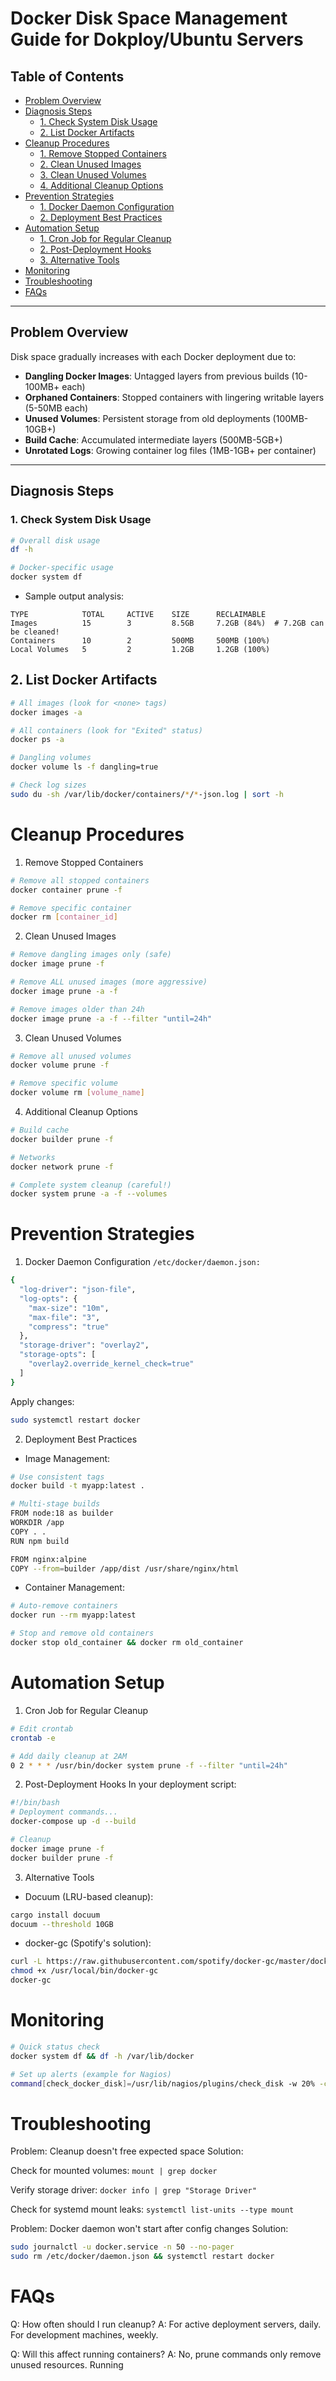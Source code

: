 # Docker Disk Space Management Guide for Dokploy/Ubuntu Servers

## Table of Contents
- [Problem Overview](#problem-overview)
- [Diagnosis Steps](#diagnosis-steps)
  - [1. Check System Disk Usage](#1-check-system-disk-usage)
  - [2. List Docker Artifacts](#2-list-docker-artifacts)
- [Cleanup Procedures](#cleanup-procedures)
  - [1. Remove Stopped Containers](#1-remove-stopped-containers)
  - [2. Clean Unused Images](#2-clean-unused-images)
  - [3. Clean Unused Volumes](#3-clean-unused-volumes)
  - [4. Additional Cleanup Options](#4-additional-cleanup-options)
- [Prevention Strategies](#prevention-strategies)
  - [1. Docker Daemon Configuration](#1-docker-daemon-configuration)
  - [2. Deployment Best Practices](#2-deployment-best-practices)
- [Automation Setup](#automation-setup)
  - [1. Cron Job for Regular Cleanup](#1-cron-job-for-regular-cleanup)
  - [2. Post-Deployment Hooks](#2-post-deployment-hooks)
  - [3. Alternative Tools](#3-alternative-tools)
- [Monitoring](#monitoring)
- [Troubleshooting](#troubleshooting)
- [FAQs](#faqs)

---

## Problem Overview

Disk space gradually increases with each Docker deployment due to:

- **Dangling Docker Images**: Untagged layers from previous builds (10-100MB+ each)
- **Orphaned Containers**: Stopped containers with lingering writable layers (5-50MB each)
- **Unused Volumes**: Persistent storage from old deployments (100MB-10GB+)
- **Build Cache**: Accumulated intermediate layers (500MB-5GB+)
- **Unrotated Logs**: Growing container log files (1MB-1GB+ per container)

---

## Diagnosis Steps

### 1. Check System Disk Usage

```bash
# Overall disk usage
df -h

# Docker-specific usage
docker system df
```
- Sample output analysis:
```
TYPE            TOTAL     ACTIVE    SIZE      RECLAIMABLE
Images          15        3         8.5GB     7.2GB (84%)  # 7.2GB can be cleaned!
Containers      10        2         500MB     500MB (100%)
Local Volumes   5         2         1.2GB     1.2GB (100%)
```

## 2. List Docker Artifacts

```bash
# All images (look for <none> tags)
docker images -a

# All containers (look for "Exited" status)
docker ps -a

# Dangling volumes
docker volume ls -f dangling=true

# Check log sizes
sudo du -sh /var/lib/docker/containers/*/*-json.log | sort -h
```

# Cleanup Procedures

1. Remove Stopped Containers

```bash
# Remove all stopped containers
docker container prune -f

# Remove specific container
docker rm [container_id]
```

2. Clean Unused Images

```bash
# Remove dangling images only (safe)
docker image prune -f

# Remove ALL unused images (more aggressive)
docker image prune -a -f

# Remove images older than 24h
docker image prune -a -f --filter "until=24h"
```

3. Clean Unused Volumes

```bash
# Remove all unused volumes
docker volume prune -f

# Remove specific volume
docker volume rm [volume_name]
```

4. Additional Cleanup Options

```bash
# Build cache
docker builder prune -f

# Networks
docker network prune -f

# Complete system cleanup (careful!)
docker system prune -a -f --volumes
```

# Prevention Strategies

1. Docker Daemon Configuration 
```/etc/docker/daemon.json:```

```bash
{
  "log-driver": "json-file",
  "log-opts": {
    "max-size": "10m",
    "max-file": "3",
    "compress": "true"
  },
  "storage-driver": "overlay2",
  "storage-opts": [
    "overlay2.override_kernel_check=true"
  ]
}
```

Apply changes:

```bash
sudo systemctl restart docker
```

2. Deployment Best Practices

- Image Management:

```bash
# Use consistent tags
docker build -t myapp:latest .

# Multi-stage builds
FROM node:18 as builder
WORKDIR /app
COPY . .
RUN npm build

FROM nginx:alpine
COPY --from=builder /app/dist /usr/share/nginx/html
```

- Container Management:

```bash
# Auto-remove containers
docker run --rm myapp:latest

# Stop and remove old containers
docker stop old_container && docker rm old_container
```

# Automation Setup

1. Cron Job for Regular Cleanup

```bash
# Edit crontab
crontab -e

# Add daily cleanup at 2AM
0 2 * * * /usr/bin/docker system prune -f --filter "until=24h"
```

2. Post-Deployment Hooks
In your deployment script:

```bash
#!/bin/bash
# Deployment commands...
docker-compose up -d --build

# Cleanup
docker image prune -f
docker builder prune -f
```

3. Alternative Tools

- Docuum (LRU-based cleanup):

```bash
cargo install docuum
docuum --threshold 10GB
```

- docker-gc (Spotify's solution):

```bash
curl -L https://raw.githubusercontent.com/spotify/docker-gc/master/docker-gc > /usr/local/bin/docker-gc
chmod +x /usr/local/bin/docker-gc
docker-gc
```

# Monitoring

```bash
# Quick status check
docker system df && df -h /var/lib/docker

# Set up alerts (example for Nagios)
command[check_docker_disk]=/usr/lib/nagios/plugins/check_disk -w 20% -c 10% -p /var/lib/docker
```

# Troubleshooting

Problem: Cleanup doesn't free expected space
Solution:

Check for mounted volumes: ```mount | grep docker```

Verify storage driver: ```docker info | grep "Storage Driver"```

Check for systemd mount leaks: ```systemctl list-units --type mount```


Problem: Docker daemon won't start after config changes
Solution:

```bash
sudo journalctl -u docker.service -n 50 --no-pager
sudo rm /etc/docker/daemon.json && systemctl restart docker
```

# FAQs

Q: How often should I run cleanup?
A: For active deployment servers, daily. For development machines, weekly.

Q: Will this affect running containers?
A: No, prune commands only remove unused resources. Running




      
